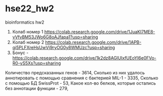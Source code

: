 # hse22_hw2
bioinformatics hw2

1. Колаб номер 1 https://colab.research.google.com/drive/1JuaKI7ME8-vVfvBM53JWo6G8oAJfapa1?usp=sharing
2. Колаб номер 2 https://colab.research.google.com/drive/1APB-qi5PLFXreHsUwVj9ryOG0y8WMUzc?usp=sharing
3. Бонус - https://colab.research.google.com/drive/1k2dz8AGlUIxfUEoYI6e0FVo-R0-yS5Xs?usp=sharing


Количество предсказанных генов - 3614, 
Сколько из них удалось аннотировать с помощью сравнения с бактерией MIL-1 - 3335,
Сколько с помощью БД SwissProt - 53,
Какое кол-во белков, которые остались без аннотации функции - 279,
